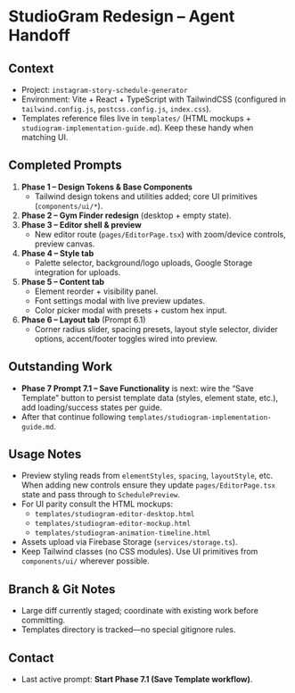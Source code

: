# StudioGram Redesign – Agent Handoff

## Context
- Project: `instagram-story-schedule-generator`
- Environment: Vite + React + TypeScript with TailwindCSS (configured in `tailwind.config.js`, `postcss.config.js`, `index.css`).
- Templates reference files live in `templates/` (HTML mockups + `studiogram-implementation-guide.md`). Keep these handy when matching UI.

## Completed Prompts
1. **Phase 1 – Design Tokens & Base Components**
   - Tailwind design tokens and utilities added; core UI primitives (`components/ui/*`).
2. **Phase 2 – Gym Finder redesign** (desktop + empty state).
3. **Phase 3 – Editor shell & preview**
   - New editor route (`pages/EditorPage.tsx`) with zoom/device controls, preview canvas.
4. **Phase 4 – Style tab**
   - Palette selector, background/logo uploads, Google Storage integration for uploads.
5. **Phase 5 – Content tab**
   - Element reorder + visibility panel.
   - Font settings modal with live preview updates.
   - Color picker modal with presets + custom hex input.
6. **Phase 6 – Layout tab** (Prompt 6.1)
   - Corner radius slider, spacing presets, layout style selector, divider options, accent/footer toggles wired into preview.

## Outstanding Work
- **Phase 7 Prompt 7.1 – Save Functionality** is next: wire the “Save Template” button to persist template data (styles, element state, etc.), add loading/success states per guide.
- After that continue following `templates/studiogram-implementation-guide.md`.

## Usage Notes
- Preview styling reads from `elementStyles`, `spacing`, `layoutStyle`, etc. When adding new controls ensure they update `pages/EditorPage.tsx` state and pass through to `SchedulePreview`.
- For UI parity consult the HTML mockups:
  - `templates/studiogram-editor-desktop.html`
  - `templates/studiogram-editor-mockup.html`
  - `templates/studiogram-animation-timeline.html`
- Assets upload via Firebase Storage (`services/storage.ts`).
- Keep Tailwind classes (no CSS modules). Use UI primitives from `components/ui/` wherever possible.

## Branch & Git Notes
- Large diff currently staged; coordinate with existing work before committing.
- Templates directory is tracked—no special gitignore rules.

## Contact
- Last active prompt: **Start Phase 7.1 (Save Template workflow)**.

